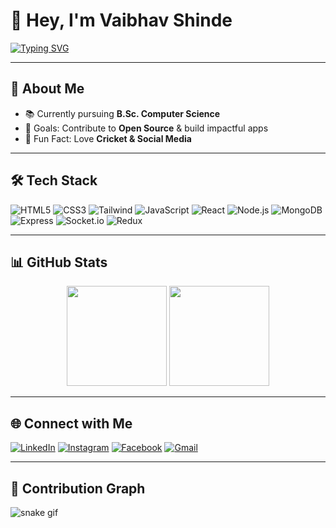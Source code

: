 # 👋 Hey, I'm Vaibhav Shinde  

[![Typing SVG](https://readme-typing-svg.herokuapp.com?size=24&color=00C853&lines=MERN+Stack+Developer;Open+Source+Contributor;Tech+Enthusiast)](https://git.io/typing-svg)

---

## 🚀 About Me
- 📚 Currently pursuing **B.Sc. Computer Science**  
- 🎯 Goals: Contribute to **Open Source** & build impactful apps  
- 🎲 Fun Fact: Love **Cricket & Social Media**  

---

## 🛠️ Tech Stack  
![HTML5](https://img.shields.io/badge/HTML5-E34F26?style=for-the-badge&logo=html5&logoColor=white)
![CSS3](https://img.shields.io/badge/CSS3-1572B6?style=for-the-badge&logo=css3&logoColor=white)
![Tailwind](https://img.shields.io/badge/TailwindCSS-38B2AC?style=for-the-badge&logo=tailwind-css&logoColor=white)
![JavaScript](https://img.shields.io/badge/JavaScript-F7DF1E?style=for-the-badge&logo=javascript&logoColor=black)
![React](https://img.shields.io/badge/React-20232A?style=for-the-badge&logo=react&logoColor=61DAFB)
![Node.js](https://img.shields.io/badge/Node.js-43853D?style=for-the-badge&logo=node-dot-js&logoColor=white)
![MongoDB](https://img.shields.io/badge/MongoDB-4EA94B?style=for-the-badge&logo=mongodb&logoColor=white)
![Express](https://img.shields.io/badge/Express.js-404D59?style=for-the-badge)
![Socket.io](https://img.shields.io/badge/Socket.io-010101?style=for-the-badge&logo=socket.io&logoColor=white)
![Redux](https://img.shields.io/badge/Redux-593D88?style=for-the-badge&logo=redux&logoColor=white)

---

## 📊 GitHub Stats
<p align="center">
  <img src="https://github-readme-stats.vercel.app/api?username=vcodedev&show_icons=true&theme=radical" height="160"/>
  <img src="https://github-readme-streak-stats.herokuapp.com/?user=vcodedev&theme=radical" height="160"/>
</p>

---

## 🌐 Connect with Me
[![LinkedIn](https://img.shields.io/badge/LinkedIn-0077B5?style=for-the-badge&logo=linkedin&logoColor=white)](https://linkedin.com/in/vaibhav-shinde-b3b782238)
[![Instagram](https://img.shields.io/badge/Instagram-E4405F?style=for-the-badge&logo=instagram&logoColor=white)](https://instagram.com/yourhandle)
[![Facebook](https://img.shields.io/badge/Facebook-1877F2?style=for-the-badge&logo=facebook&logoColor=white)](https://facebook.com/yourhandle)
[![Gmail](https://img.shields.io/badge/Gmail-D14836?style=for-the-badge&logo=gmail&logoColor=white)](mailto:vaibhu8605@gmail.com)

---

## 🐍 Contribution Graph
![snake gif](https://github.com/yourusername/yourusername/blob/output/github-contribution-grid-snake.svg)
